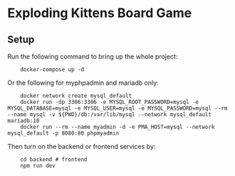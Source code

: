 # Exploding Kittens Board Game

## Setup

Run the following command to bring up the whole project:

        docker-compose up -d

Or the following for myphpadmin and mariadb only:

        docker network create mysql_default
        docker run -dp 3306:3306 -e MYSQL_ROOT_PASSWORD=mysql -e MYSQL_DATABASE=mysql -e MYSQL_USER=mysql -e MYSQL_PASSWORD=mysql --rm --name mysql -v ${PWD}/db:/var/lib/mysql --network mysql_default mariadb:10
        docker run --rm --name myadmin -d -e PMA_HOST=mysql --network mysql_default -p 8080:80 phpmyadmin

Then turn on the backend or frontend services by:

        cd backend # frontend
        npm run dev
